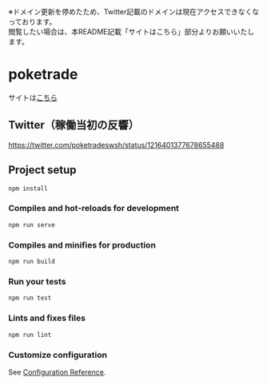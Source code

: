 ※ドメイン更新を停めたため、Twitter記載のドメインは現在アクセスできなくなっております。  
閲覧したい場合は、本README記載「サイトはこちら」部分よりお願いいたします。
# poketrade

サイトは[こちら](https://poketrade-pwa.web.app/)

## Twitter（稼働当初の反響）
https://twitter.com/poketradeswsh/status/1216401377678655488

## Project setup
```
npm install
```

### Compiles and hot-reloads for development
```
npm run serve
```

### Compiles and minifies for production
```
npm run build
```

### Run your tests
```
npm run test
```

### Lints and fixes files
```
npm run lint
```

### Customize configuration
See [Configuration Reference](https://cli.vuejs.org/config/).
